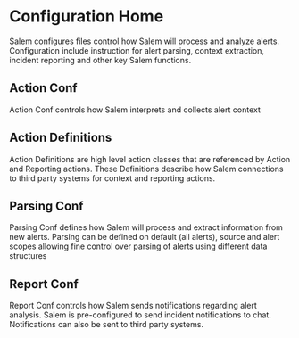 # Configuration Home
Salem configures files control how Salem will process and analyze alerts.  Configuration include instruction for alert parsing, context extraction, incident reporting and other key Salem functions.

## Action Conf
Action Conf controls how Salem interprets and collects alert context

## Action Definitions
Action Definitions are high level action classes that are referenced by Action and Reporting actions.  These Definitions describe how Salem connections to third party systems for context and reporting actions.

## Parsing Conf
Parsing Conf defines how Salem will process and extract information from new alerts.  Parsing can be defined on default (all alerts), source and alert scopes allowing fine control over parsing of alerts using different data structures

## Report Conf
Report Conf controls how Salem sends notifications regarding alert analysis.  Salem is pre-configured to send incident notifications to chat.  Notifications can also be sent to third party systems.